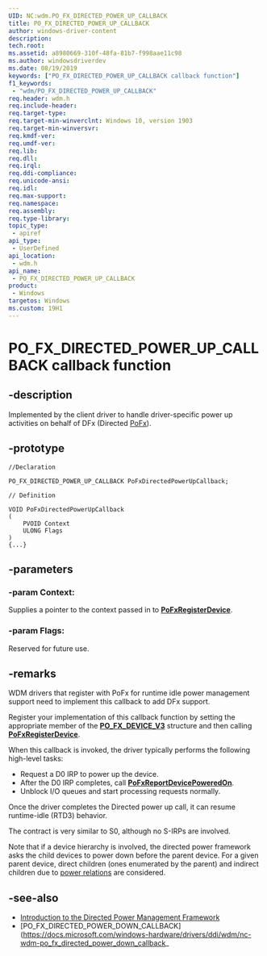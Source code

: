```yaml
---
UID: NC:wdm.PO_FX_DIRECTED_POWER_UP_CALLBACK
title: PO_FX_DIRECTED_POWER_UP_CALLBACK
author: windows-driver-content
description: 
tech.root:
ms.assetid: a8980669-310f-48fa-81b7-f998aae11c98
ms.author: windowsdriverdev
ms.date: 08/19/2019
keywords: ["PO_FX_DIRECTED_POWER_UP_CALLBACK callback function"]
f1_keywords:
 - "wdm/PO_FX_DIRECTED_POWER_UP_CALLBACK"
req.header: wdm.h
req.include-header:
req.target-type:
req.target-min-winverclnt: Windows 10, version 1903
req.target-min-winversvr:
req.kmdf-ver:
req.umdf-ver:
req.lib:
req.dll:
req.irql: 
req.ddi-compliance:
req.unicode-ansi:
req.idl:
req.max-support:
req.namespace:
req.assembly:
req.type-library: 
topic_type: 
 - apiref
api_type: 
 - UserDefined
api_location: 
 - wdm.h
api_name: 
 - PO_FX_DIRECTED_POWER_UP_CALLBACK
product: 
 - Windows
targetos: Windows
ms.custom: 19H1
---
```


# PO_FX_DIRECTED_POWER_UP_CALLBACK callback function

## -description

Implemented by the client driver to handle driver-specific power up activities on behalf of DFx (Directed [PoFx](https://docs.microsoft.com/windows-hardware/drivers/kernel/overview-of-the-power-management-framework)).

## -prototype

```
//Declaration

PO_FX_DIRECTED_POWER_UP_CALLBACK PoFxDirectedPowerUpCallback; 

// Definition

VOID PoFxDirectedPowerUpCallback 
(
	PVOID Context
	ULONG Flags
)
{...}

```

## -parameters

### -param Context: 

Supplies a pointer to the context passed in to [**PoFxRegisterDevice**](https://docs.microsoft.com/windows-hardware/drivers/ddi/wdm/nf-wdm-pofxregisterdevice).

### -param Flags: 

Reserved for future use.

## -remarks

WDM drivers that register with PoFx for runtime idle power management support need to implement this callback to add DFx support.

Register your implementation of this callback function by setting the appropriate member of the [**PO_FX_DEVICE_V3**](ns-wdm-po_fx_device_v3.md) structure and then calling [**PoFxRegisterDevice**](https://docs.microsoft.com/windows-hardware/drivers/ddi/wdm/nf-wdm-pofxregisterdevice).

When this callback is invoked, the driver typically performs the following high-level tasks:

- Request a D0 IRP to power up the device.
- After the D0 IRP completes, call [**PoFxReportDevicePoweredOn**](https://docs.microsoft.com/windows-hardware/drivers/ddi/wdm/nf-wdm-pofxreportdevicepoweredon).
- Unblock I/O queues and start processing requests normally.

Once the driver completes the Directed power up call, it can resume runtime-idle (RTD3) behavior.

The contract is very similar to S0, although no S-IRPs are involved.

Note that if a device hierarchy is involved, the directed power framework asks the child devices to power down before the parent device.  For a given parent device, direct children (ones enumerated by the parent) and indirect children due to [power relations](https://docs.microsoft.com/windows-hardware/drivers/kernel/irp-mn-query-device-relations) are considered.

## -see-also

- [Introduction to the Directed Power Management Framework](https://docs.microsoft.com/windows-hardware/drivers/kernel/introduction-to-the-directed-power-management-framework)
- [PO_FX_DIRECTED_POWER_DOWN_CALLBACK](https://docs.microsoft.com/windows-hardware/drivers/ddi/wdm/nc-wdm-po_fx_directed_power_down_callback_
